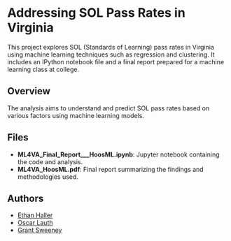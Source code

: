 # Addressing SOL Pass Rates in Virginia

This project explores SOL (Standards of Learning) pass rates in Virginia using machine learning techniques such as regression and clustering. It includes an IPython notebook file and a final report prepared for a machine learning class at college.

## Overview

The analysis aims to understand and predict SOL pass rates based on various factors using machine learning models.

## Files

- **ML4VA_Final_Report___HoosML.ipynb**: Jupyter notebook containing the code and analysis.
- **ML4VA_HoosML.pdf**: Final report summarizing the findings and methodologies used.

## Authors

- [Ethan Haller](https://github.com/EthanHaller)
- [Oscar Lauth](https://github.com/oscar-lauth)
- [Grant Sweeney](https://github.com/grantsweeney02)
